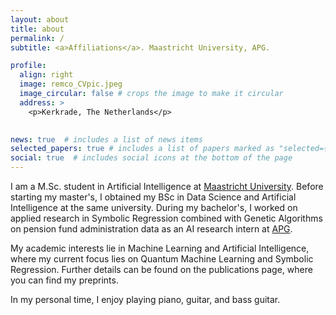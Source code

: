 ```yaml
---
layout: about
title: about
permalink: /
subtitle: <a>Affiliations</a>. Maastricht University, APG.

profile:
  align: right
  image: remco_CVpic.jpeg
  image_circular: false # crops the image to make it circular
  address: >
    <p>Kerkrade, The Netherlands</p>
    

news: true  # includes a list of news items
selected_papers: true # includes a list of papers marked as "selected={true}"
social: true  # includes social icons at the bottom of the page
---
```

I am a M.Sc. student in Artificial Intelligence at [Maastricht University](https://www.maastrichtuniversity.nl/education/partner-program-master/artificial-intelligence). Before starting my master's, I obtained my BSc in Data Science and Artificial Intelligence
at the same university. During my bachelor's, I worked on applied research in Symbolic Regression combined with Genetic Algorithms on pension fund administration
data as an AI research intern at [APG](https://apg.nl/en/).

My academic interests lie in Machine Learning and Artificial Intelligence, where my current focus lies on Quantum
Machine Learning and Symbolic Regression. Further details can be found on the publications page, where you can find my preprints.

In my personal time, I enjoy playing piano, guitar, and bass guitar.

[//]: # (Write your biography here. Tell the world about yourself. Link to your favorite [subreddit]&#40;http://reddit.com&#41;. You can put a picture in, too. The code is already in, just name your picture `prof_pic.jpg` and put it in the `img/` folder.)

[//]: # ()
[//]: # (Put your address / P.O. box / other info right below your picture. You can also disable any these elements by editing `profile` property of the YAML header of your `_pages/about.md`. Edit `_bibliography/papers.bib` and Jekyll will render your [publications page]&#40;/al-folio/publications/&#41; automatically.)

[//]: # ()
[//]: # (Link to your social media connections, too. This theme is set up to use [Font Awesome icons]&#40;http://fortawesome.github.io/Font-Awesome/&#41; and [Academicons]&#40;https://jpswalsh.github.io/academicons/&#41;, like the ones below. Add your Facebook, Twitter, LinkedIn, Google Scholar, or just disable all of them.)
